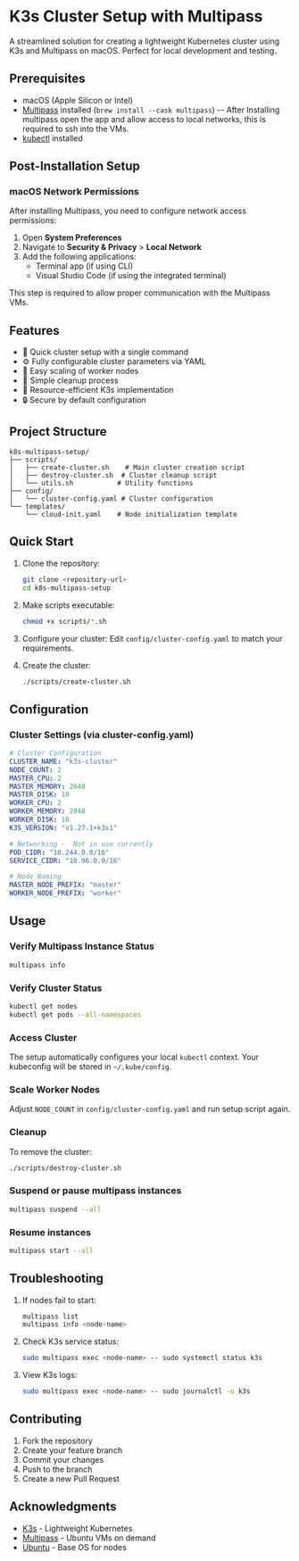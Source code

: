 # K3s Cluster Setup with Multipass

A streamlined solution for creating a lightweight Kubernetes cluster using K3s and Multipass on macOS. Perfect for local development and testing.

## Prerequisites

- macOS (Apple Silicon or Intel)
- [Multipass](https://multipass.run/) installed (`brew install --cask multipass`)
-- After Installing multipass open the  app and allow access to local networks, this is required to ssh into the VMs.
- [kubectl](https://kubernetes.io/docs/tasks/tools/install-kubectl-macos/) installed

## Post-Installation Setup

### macOS Network Permissions
After installing Multipass, you need to configure network access permissions:

1. Open **System Preferences**
2. Navigate to **Security & Privacy** > **Local Network**
3. Add the following applications:
   - Terminal app (if using CLI)
   - Visual Studio Code (if using the integrated terminal)

This step is required to allow proper communication with the Multipass VMs.

## Features

- 🚀 Quick cluster setup with a single command
- ⚙️ Fully configurable cluster parameters via YAML
- 🔄 Easy scaling of worker nodes
- 🧹 Simple cleanup process
- 💪 Resource-efficient K3s implementation
- 🔒 Secure by default configuration

## Project Structure

```
k8s-multipass-setup/
├── scripts/
│   ├── create-cluster.sh    # Main cluster creation script
│   ├── destroy-cluster.sh  # Cluster cleanup script
│   └── utils.sh           # Utility functions
├── config/
│   └── cluster-config.yaml # Cluster configuration
└── templates/
    └── cloud-init.yaml    # Node initialization template
```

## Quick Start

1. Clone the repository:

   ```bash
   git clone <repository-url>
   cd k8s-multipass-setup
   ```

2. Make scripts executable:

   ```bash
   chmod +x scripts/*.sh
   ```

3. Configure your cluster:
   Edit `config/cluster-config.yaml` to match your requirements.

4. Create the cluster:

   ```bash
   ./scripts/create-cluster.sh
   ```

## Configuration

### Cluster Settings (via cluster-config.yaml)

```yaml
# Cluster Configuration
CLUSTER_NAME: "k3s-cluster"
NODE_COUNT: 2
MASTER_CPU: 2
MASTER_MEMORY: 2048
MASTER_DISK: 10
WORKER_CPU: 2
WORKER_MEMORY: 2048
WORKER_DISK: 10
K3S_VERSION: "v1.27.1+k3s1"

# Networking -  Not in use currently
POD_CIDR: "10.244.0.0/16"
SERVICE_CIDR: "10.96.0.0/16"

# Node Naming
MASTER_NODE_PREFIX: "master"
WORKER_NODE_PREFIX: "worker"
```

## Usage

### Verify Multipass Instance Status

```bash
multipass info
```

### Verify Cluster Status

```bash
kubectl get nodes
kubectl get pods --all-namespaces
```

### Access Cluster

The setup automatically configures your local `kubectl` context. Your kubeconfig will be stored in `~/.kube/config`.

### Scale Worker Nodes

Adjust `NODE_COUNT` in `config/cluster-config.yaml` and run setup script again.

### Cleanup

To remove the cluster:

```bash
./scripts/destroy-cluster.sh
```

### Suspend or pause multipass instances

```bash
multipass suspend --all
```

### Resume instances

```bash
multipass start --all
```

## Troubleshooting

1. If nodes fail to start:

   ```bash
   multipass list
   multipass info <node-name>
   ```

2. Check K3s service status:

   ```bash
   sudo multipass exec <node-name> -- sudo systemctl status k3s
   ```

3. View K3s logs:

   ```bash
   sudo multipass exec <node-name> -- sudo journalctl -u k3s
   ```

## Contributing

1. Fork the repository
2. Create your feature branch
3. Commit your changes
4. Push to the branch
5. Create a new Pull Request

## Acknowledgments

- [K3s](https://k3s.io/) - Lightweight Kubernetes
- [Multipass](https://multipass.run/) - Ubuntu VMs on demand
- [Ubuntu](https://ubuntu.com/) - Base OS for nodes
